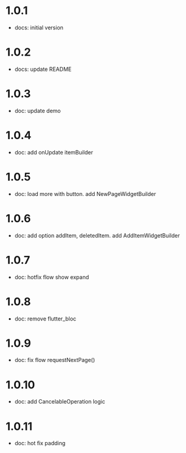 # 1.0.1
- docs: initial version

# 1.0.2
- docs: update README

# 1.0.3
- doc: update demo

# 1.0.4
- doc: add onUpdate itemBuilder

# 1.0.5
- doc: load more with button. add NewPageWidgetBuilder

# 1.0.6
- doc: add option addItem, deletedItem. add AddItemWidgetBuilder

# 1.0.7
- doc: hotfix flow show expand

# 1.0.8
- doc: remove flutter_bloc

# 1.0.9
- doc: fix flow requestNextPage()

# 1.0.10
- doc: add CancelableOperation logic

# 1.0.11
- doc: hot fix padding

